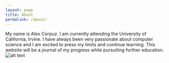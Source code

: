 ```yaml
---
layout: page
title: About
permalink: /about/
---
```


My name is Alex Corpuz. I am currently attending the University of California, Irvine. I have always been very passionate about computer science and I am excited to press my limits and continue learning. This website will be a journal of my progress while pursuiting further education. 
![alt text](https://github.com/alcorpuz/alcorpuz.github.io/images/image_self.jpg "Alex Corpuz")


[jekyll-organization]: https://github.com/jekyll
